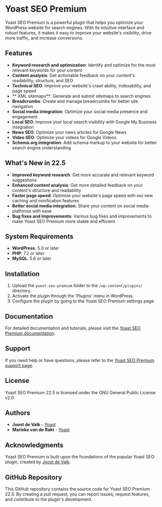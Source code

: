 # Yoast SEO Premium

Yoast SEO Premium is a powerful plugin that helps you optimize your WordPress website for search engines. With its intuitive interface and robust features, it makes it easy to improve your website's visibility, drive more traffic, and increase conversions.

## Features

* **Keyword research and optimization**: Identify and optimize for the most relevant keywords for your content
* **Content analysis**: Get actionable feedback on your content's readability, structure, and SEO
* **Technical SEO**: Improve your website's crawl ability, indexability, and page speed
* ** XML sitemaps**: Generate and submit sitemaps to search engines
* **Breadcrumbs**: Create and manage breadcrumbs for better site navigation
* **Social media integration**: Optimize your social media presence and engagement
* **Local SEO**: Improve your local search visibility with Google My Business integration
* **News SEO**: Optimize your news articles for Google News
* **Video SEO**: Optimize your videos for Google Videos
* **Schema.org integration**: Add schema markup to your website for better search engine understanding

## What's New in 22.5

* **Improved keyword research**: Get more accurate and relevant keyword suggestions
* **Enhanced content analysis**: Get more detailed feedback on your content's structure and readability
* **Faster page speed**: Optimize your website's page speed with our new caching and minification features
* **Better social media integration**: Share your content on social media platforms with ease
* **Bug fixes and improvements**: Various bug fixes and improvements to make Yoast SEO Premium more stable and efficient

## System Requirements

* **WordPress**: 5.0 or later
* **PHP**: 7.2 or later
* **MySQL**: 5.6 or later

## Installation

1. Upload the `yoast-seo-premium` folder to the `/wp-content/plugins/` directory.
2. Activate the plugin through the 'Plugins' menu in WordPress.
3. Configure the plugin by going to the Yoast SEO Premium settings page.

## Documentation

For detailed documentation and tutorials, please visit the [Yoast SEO Premium documentation](https://yoast.com/seo-plugin/premium-documentation/).

## Support

If you need help or have questions, please refer to the [Yoast SEO Premium support page](https://yoast.com/seo-plugin/premium-support/).

## License

Yoast SEO Premium 22.5 is licensed under the GNU General Public License v2.0.

## Authors

* **Joost de Valk** - [Yoast](https://yoast.com)
* **Marieke van de Rakt** - [Yoast](https://yoast.com)

## Acknowledgments

Yoast SEO Premium is built upon the foundations of the popular Yoast SEO plugin, created by [Joost de Valk](https://yoast.com).

## GitHub Repository

This GitHub repository contains the source code for Yoast SEO Premium 22.5. By creating a pull request, you can report issues, request features, and contribute to the plugin's development.
